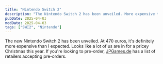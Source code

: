 ```yaml
---
title: "Nintendo Switch 2"
description: "The Nintendo Switch 2 has been unveiled. More expensive than expected."
pubDate: 2025-04-03
modDate: 2025-04-03
tags: ["SWI2", "Nintendo"]
---
```


The new Nintendo Switch 2 has been unveiled. At 470 euros, it's definitely more expensive than I expected. Looks like a lot of us are in for a pricey Christmas this year. If you're looking to pre-order, [JPGames.de](https://jpgames.de/2025/04/die-nintendo-switch-2-vorbestellen-die-ersten-haendler-in-deutschland-legen-los/) has a list of retailers accepting pre-orders.
